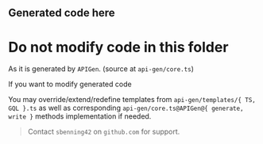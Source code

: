 ## Generated code here

# Do not modify code in this folder

As it is generated by `APIGen`.
(source at `api-gen/core.ts`)

If you want to modify generated code

You may override/extend/redefine templates from `api-gen/templates/{ TS, GQL }.ts`
as well as corresponding `api-gen/core.ts@APIGen@{ generate, write }` methods implementation if needed.

 > Contact `sbenning42` on `github.com` for support. 
